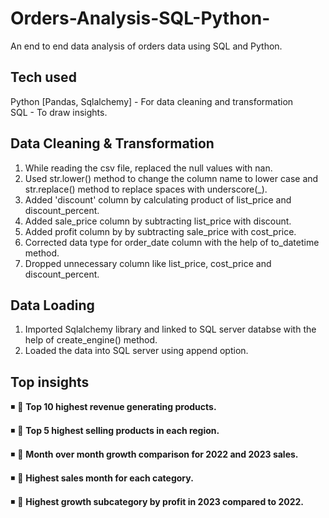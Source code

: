 # Orders-Analysis-SQL-Python-
An end to end data analysis of orders data using SQL and Python.

## Tech used
Python [Pandas, Sqlalchemy] - For data cleaning and transformation<br>
SQL - To draw insights.

## Data Cleaning & Transformation
1. While reading the csv file, replaced the null values with nan.
2. Used str.lower() method to change the column name to lower case and str.replace() method to replace spaces with underscore(_).
3. Added 'discount' column by calculating product of list_price and discount_percent.
4. Added sale_price column by subtracting list_price with discount.
5. Added profit column by by subtracting sale_price with cost_price.
6. Corrected data type for order_date column with the help of to_datetime method.
7. Dropped unnecessary column like list_price, cost_price and discount_percent.
   

## Data Loading
1. Imported Sqlalchemy library and linked to SQL server databse with the help of create_engine() method.
2. Loaded the data into SQL server using append option.
   

## Top insights


◾ 📌 **Top 10 highest revenue generating products.**<br>
 
◾ 📌 **Top 5 highest selling products in each region.**<br>
  
◾ 📌 **Month over month growth comparison for 2022 and 2023 sales.**<br>

◾ 📌 **Highest sales month for each category.**<br> 

◾ 📌 **Highest growth subcategory by profit in 2023 compared to 2022.**<br>


